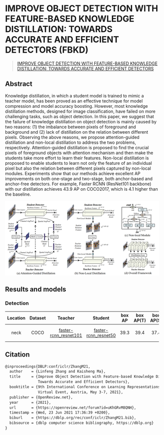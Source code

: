 # IMPROVE OBJECT DETECTION WITH FEATURE-BASED KNOWLEDGE DISTILLATION: TOWARDS ACCURATE AND EFFICIENT DETECTORS (FBKD)

> [IMPROVE OBJECT DETECTION WITH FEATURE-BASED KNOWLEDGE DISTILLATION: TOWARDS ACCURATE AND EFFICIENT DETECTORS](https://openreview.net/pdf?id=uKhGRvM8QNH)

<!-- [ALGORITHM] -->

## Abstract

Knowledge distillation, in which a student model is trained to mimic a teacher model, has been proved as an effective technique for model compression and model accuracy boosting. However, most knowledge distillation methods, designed for image classification, have failed on more challenging tasks, such as object detection. In this paper, we suggest that the failure of knowledge distillation on object detection is mainly caused by two reasons: (1) the imbalance between pixels of foreground and background and (2) lack of distillation on the relation between different pixels. Observing the above reasons, we propose attention-guided distillation and non-local distillation to address the two problems, respectively. Attention-guided distillation is proposed to find the crucial pixels of foreground objects with attention mechanism and then make the students take more effort to learn their features. Non-local distillation is proposed to enable students to learn not only the feature of an individual pixel but also the relation between different pixels captured by non-local modules. Experiments show that our methods achieve excellent AP improvements on both one-stage and two-stage, both anchor-based and anchor-free detectors. For example, Faster RCNN (ResNet101 backbone) with our distillation achieves 43.9 AP on COCO2017, which is 4.1 higher than the baseline.

![pipeline](/docs/en/imgs/model_zoo/fbkd/pipeline.png)

## Results and models

### Detection

| Location | Dataset |                                                              Teacher                                                               |                                                             Student                                                              | box AP | box AP(T) | box AP(S) |                             Config                             | Download                                                                                                                                                                                                                                                                                                                                                                                                                             |
| :------: | :-----: | :--------------------------------------------------------------------------------------------------------------------------------: | :------------------------------------------------------------------------------------------------------------------------------: | :----: | :-------: | :-------: | :------------------------------------------------------------: | :----------------------------------------------------------------------------------------------------------------------------------------------------------------------------------------------------------------------------------------------------------------------------------------------------------------------------------------------------------------------------------------------------------------------------------- |
|   neck   |  COCO   | [faster-rcnn_resnet101](https://github.com/open-mmlab/mmdetection/blob/master/configs/faster_rcnn/faster_rcnn_r101_fpn_1x_coco.py) | [faster-rcnn_resnet50](https://github.com/open-mmlab/mmdetection/blob/master/configs/faster_rcnn/faster_rcnn_r50_fpn_1x_coco.py) |  39.3  |   39.4    |   37.4    | [config](./fbkd_fpn_frcnn_resnet101_frcnn_resnet50_1x_coco.py) | [teacher](https://download.openmmlab.com/mmdetection/v2.0/faster_rcnn/faster_rcnn_r101_fpn_1x_coco/faster_rcnn_r101_fpn_1x_coco_20200130-f513f705.pth) \|[model](https://download.openmmlab.com/mmrazor/v1/FBKD/fbkd_fpn_frcnn_resnet101_frcnn_resnet50_1x_coco_20220830_121522-8d7e11df.pth) \| [log](https://download.openmmlab.com/mmrazor/v1/FBKD/fbkd_fpn_frcnn_resnet101_frcnn_resnet50_1x_coco_20220830_121522-8d7e11df.json) |

## Citation

```latex
@inproceedings{DBLP:conf/iclr/ZhangM21,
  author    = {Linfeng Zhang and Kaisheng Ma},
  title     = {Improve Object Detection with Feature-based Knowledge Distillation:
               Towards Accurate and Efficient Detectors},
  booktitle = {9th International Conference on Learning Representations, {ICLR} 2021,
               Virtual Event, Austria, May 3-7, 2021},
  publisher = {OpenReview.net},
  year      = {2021},
  url       = {https://openreview.net/forum?id=uKhGRvM8QNH},
  timestamp = {Wed, 23 Jun 2021 17:36:39 +0200},
  biburl    = {https://dblp.org/rec/conf/iclr/ZhangM21.bib},
  bibsource = {dblp computer science bibliography, https://dblp.org}
}
```
